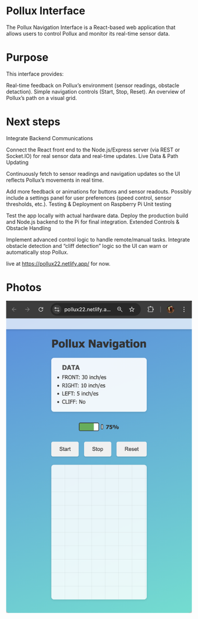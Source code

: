 # Pollux Interface


The Pollux Navigation Interface is a React-based web application that allows users to control Pollux and monitor its real-time sensor data.

# Purpose 
This interface provides:

Real-time feedback on Pollux’s environment (sensor readings, obstacle detaction).
Simple navigation controls (Start, Stop, Reset).
An overview of Pollux’s path on a visual grid.



# Next steps 
Integrate Backend Communications

Connect the React front end to the Node.js/Express server (via REST or Socket.IO) for real sensor data and real-time updates.
Live Data & Path Updating

Continuously fetch to sensor readings and navigation updates so the UI reflects Pollux’s movements in real time.


Add more feedback or animations for buttons and sensor readouts.
Possibly include a settings panel for user preferences (speed control, sensor thresholds, etc.).
Testing & Deployment on Raspberry Pi
Unit testing

Test the app locally with actual hardware data.
Deploy the production build and Node.js backend to the Pi for final integration.
Extended Controls & Obstacle Handling

Implement advanced control logic to handle remote/manual tasks.
Integrate obstacle detection and “cliff detection” logic so the UI can warn or automatically stop Pollux.


live at https://pollux22.netlify.app/ for now.

# Photos

![scren](pollux2.png)
